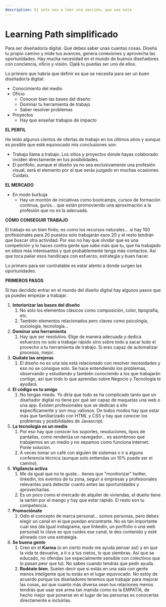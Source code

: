 ```yaml
---
description: Si solo vas a leer una sección… que sea esta
---
```


# Learning Path simplificado

Para ser diseñador/a digital. Qué debes saber unas cuantas cosas. Diseña tu propio camino y mide tus avances, genera conexiones y aprovecha las oportunidades. Hay mucha necesidad en el mundo de buenos diseñadores con conciencia, oficio y visión. Ojalá tu puedas ser uno de ellos.

Lo primero que habría que definir es que se necesita para ser un buen diseñador/a digital:

* Conocimiento del medio
* Oficio
  * Conocer bien las bases del diseño
  * Dominar tu herramienta de trabajo
  * Saber resolver problemas
* Proyectos
  * Hay que enseñar trabajos de impacto

**EL PERFIL**

He leido algunos cientos de ofertas de trabajo en los últimos años y aunque es posible que esté equivocado mis conclusiones son:

* Trabajo llama a trabajo. Los sitios y proyectos donde hayas colaborado inciden directamente en tus posibilidades.
* El portfolio, aunque el diseño ya no sea exclusivamente una profesión visual, será el elemento por el que serás juzgado en muchas ocasiones. Cuídalo.

**EL MERCADO**

* En modo burbuja
  * Hay un montón de iniciativas como bootcamps, cursos de formación continua, gurús… que están promoviendo una aproximación a la profesión que no es la adecuada.

**CÓMO CONSEGUIR TRABAJO**

El trabajo es un bien finito, es como los recursos naturales… si hay 100 profesionales para 20 puestos solo trabajarán esos 20 y el resto tendrán que buscar otra actividad. Por eso no hay que olvidar que es una competición y lo haces contra gente que sabe más que tu, que ha trabajado en sitios más interesantes y que probablemente tenga más contactos. Así que toca paliar esos handicaps con esfuerzo, estrategia y buen hacer.

Lo primero para ser contratable es estar atento a donde surgen las oportunidades.

**PRIMEROS PASOS**

Si has decidido entrar en el mundo del diseño digital hay algunos pasos que ya puedes empezar a trabajar.

1. **Interiorizar las bases del diseño**
   1. No solo los elementos clásicos como composición, color, tipografía, etc.
   2. También elementos relacionados pero claves como psicología, sociología, tecnología…
2. **Dominar una herramienta**
   1. Hay que ser resolutivo. Elige de manera adecuada y dedica esfuerzos no solo a trabajar rápido sino sobre todo a sacar todo el provecho a tu herramienta de trabajo. Si eres capaz de automatizar procesos, mejor.
3. **Quítate las orejeras**
   1. El diseño no es una isla está relacionado con resolver necesidades y eso no se consigue solo. Se hace entendiendo los problemas, observando y estudiando y también conociendo a los que trabajarán contigo, así que todo lo que aprendas sobre Negocio y Tecnología te ayudará.
4. **El código es tu amigo**
   1. No tengas miedo. Yo diría que todo se ha complicado tanto que un diseñador digital no tiene por qué ser capaz de maquetas una web o una app. Existen profesionales que se dedican a ello específicamente y son muy valiosos. De todos modos hay que estar más que familiarizado con HTML y CSS y hay que conocer los problemas y posibilidades de Javascript.
5. **La tecnología es un medio**
   1. Por eso hay que conocer los soportes, resoluciones, tipos de pantallas, como renderiza un navegador… es asombroso que trabajemos en un medio y no sepamos como funciona internet. Ponle solución.
   2. A veces tomar un café con alguien de sistemas o ir a alguna conferencia técnica \(aunque solo entiendas un 10% puede ser el camino\).
6. **Vigilancia activa**
   1. Me da igual que no te guste… tienes que "monitorizar" twitter, linkedin, los eventos de tu zona, seguir a empresas y profesionales relevantes para detectar cuanto antes las oportunidades y aprovecharlas.
   2. Es un poco como el mercado de alquiler de viviendas, el dueño tiene la sartén por el mango y hay que estar rápido. El resto son tu competencia.
7. **Promociónate**
   1. Odio el concepto de marca personal… somos personas, pero debes elegir un canal en el que puedan encontrarte. No es tan importante cual sea \(da igual instagrama, que linkedin, un portfolio o una web personal\) lo clave es que cuides ese canal, le des contenido y esté alineado con una estrategia.
8. **Se buena gente**
   1. Creo en el **Karma** \(o en cierto modo me ayuda pensar así\) y en que la vida te devuelve, a ti o a tus nietos, lo que siembras. Así que se educado, no ofendas \(se especialmente sensible con colectivos que lo pasan peor que tu\). No sabes cuando tendrás que pedir ayuda.
   2. **Rodéate bien.** Suelen decir que si estás en una sala con gente menos inteligente que tu estás en el lugar equivocado. No estoy de acuerdo porque los diseñadores tenemos que trabajar para mejorar las cosas, así que cuanto más diversa sean tus relaciones menos tendrás que usar ese arma tan manida como es la EMPATÍA, de hecho mejor que ponerse en el lugar de las personas es conocerlas directamente e incluirlas.

